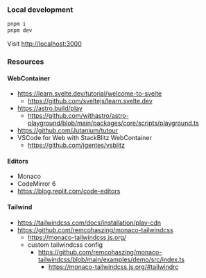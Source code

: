 ### Local development

```bash
pnpm i
pnpm dev
```

Visit [http://localhost:3000](http://localhost:3000)

### Resources

#### WebContainer

- https://learn.svelte.dev/tutorial/welcome-to-svelte
  - https://github.com/sveltejs/learn.svelte.dev
- https://astro.build/play
  - https://github.com/withastro/astro-playground/blob/main/packages/core/scripts/playground.ts
- https://github.com/Jutanium/tutour
- VSCode for Web with StackBlitz WebContainer
  - https://github.com/jgentes/vsblitz

#### Editors

- Monaco
- CodeMirror 6
- https://blog.replit.com/code-editors

#### Tailwind

- https://tailwindcss.com/docs/installation/play-cdn
- https://github.com/remcohaszing/monaco-tailwindcss
  - https://monaco-tailwindcss.js.org/
  - custom tailwindcss config
    - https://github.com/remcohaszing/monaco-tailwindcss/blob/main/examples/demo/src/index.ts
      - https://monaco-tailwindcss.js.org/#tailwindrc
